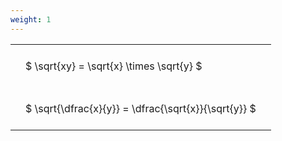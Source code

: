 ```yaml
---
weight: 1
---
```


<style type="text/css">
#T_82266 th.col_heading {
  text-align: left;
  font-size: 1em;
}
#T_82266 td {
  text-align: left;
  font-size: 1em;
  padding: 1.5em;
}
</style>
<table id="T_82266">
  <thead>
  </thead>
  <tbody>
    <tr>
      <td id="T_82266_row0_col0" class="data row0 col0" >$ \sqrt{xy} = \sqrt{x} \times \sqrt{y} $</td>
    </tr>
    <tr>
      <td id="T_82266_row1_col0" class="data row1 col0" >$ \sqrt{\dfrac{x}{y}} = \dfrac{\sqrt{x}}{\sqrt{y}} $</td>
    </tr>
  </tbody>
</table>
